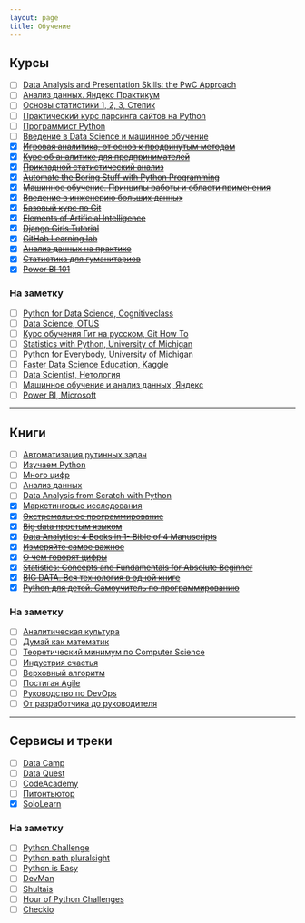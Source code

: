 ```yaml
---
layout: page
title: Обучение
---
```


## Курсы 
- [ ] [Data Analysis and Presentation Skills: the PwC Approach](https://www.coursera.org/specializations/pwc-analytics)
- [ ] [Анализ данных. Яндекс Практикум](https://praktikum.yandex.ru/data-analyst/)
- [ ] [Основы статистики 1, 2, 3, Степик](https://stepik.org/course/76)
- [ ] [Практический курс парсинга сайтов на Python](https://p-notes.ru/)
- [ ] [Программист Python](https://geekbrains.ru/professions/python_developer)
- [ ] [Введение в Data Science и машинное обучение](https://stepik.org/course/4852)
- [x] [~~Игровая аналитика, от основ к продвинутым методам~~](https://edu.devtodev.com/online-course/game-analytics-basics-rus/)
- [x] [~~Курс об аналитике для предпринимателей~~](http://smysl.io/courses/data-1/)
- [x] [~~Прикладной статистический анализ~~](https://openedu.ru/course/hse/STATAN/)
- [x] [~~Automate the Boring Stuff with Python Programming~~](https://www.udemy.com/automate)
- [x] [~~Машинное обучение. Принципы работы и области применения~~](https://postnauka.ru/courses/74896)
- [x] [~~Введение в инженерию больших данных~~](https://openedu.ru/course/misis/ABD/)
- [x] [~~Базовый курс по Git~~](https://www.youtube.com/playlist?list=PLIU76b8Cjem5B3sufBJ_KFTpKkMEvaTQR)
- [x] [~~Elements of Artificial Intelligence~~](https://course.elementsofai.com/)
- [x] [~~Django Girls Tutorial~~](https://tutorial.djangogirls.org/ru/)
- [x] [~~GitHab Learning lab~~](https://lab.github.com/courses)
- [x] [~~Анализ данных на практике~~](https://openedu.ru/course/mipt/DATA_AN/)
- [x] [~~Статистика для гуманитариев~~](https://openedu.ru/course/tgu/Stat/)
- [x] [~~Power BI 101~~](https://docs.microsoft.com/ru-ru/learn/paths/create-use-analytics-reports-power-bi/)

### На заметку
- [ ] [Python for Data Science, Cognitiveclass](https://cognitiveclass.ai/learn/data-science-with-python/)
- [ ] [Data Science, OTUS](https://otus.ru/lessons/data-scientist/)
- [ ] [Курс обучения Гит на русском, Git How To](https://githowto.com/ru)
- [ ] [Statistics with Python, University of Michigan](https://www.coursera.org/specializations/statistics-with-python)
- [ ] [Python for Everybody, University of Michigan](https://www.coursera.org/specializations/python)
- [ ] [Faster Data Science Education, Kaggle](https://www.kaggle.com/learn/overview)
- [ ] [Data Scientist, Нетология](https://netology.ru/programs/data-scientist)
- [ ] [Машинное обучение и анализ данных, Яндекс](https://www.coursera.org/specializations/machine-learning-data-analysis)
- [ ] [Power BI, Microsoft](https://docs.microsoft.com/ru-ru/power-bi/guided-learning/)

---

## Книги 
- [ ] [Автоматизация рутинных задач](https://www.ozon.ru/context/detail/id/137673590/)
- [ ] [Изучаем Python](https://www.ozon.ru/context/detail/id/138132785/)
- [ ] [Много цифр](https://www.ozon.ru/context/detail/id/34806852/)
- [ ] [Анализ данных](https://biblio-online.ru/book/analiz-dannyh-432178)
- [ ] [Data Analysis from Scratch with Python](https://www.amazon.com/Data-Analysis-Scratch-Python-Visualization-ebook/dp/B07GFQCKNR)
- [x] [~~Маркетинговые исследования~~](https://biblio-online.ru/book/marketingovye-issledovaniya-426419)
- [x] [~~Экстремальное программирование~~](https://www.litres.ru/kent-bek/ekstremalnoe-programmirovanie-razrabotka-cherez-testirovanie/)
- [x] [~~Big data простым языком~~](https://www.litres.ru/aleksey-blagirev/big-data-prostym-yazykom/)
- [x] [~~Data Analytics: 4 Books in 1- Bible of 4 Manuscripts~~](https://www.amazon.com/gp/product/B07D3RJB2W)
- [x] [~~Измеряйте самое важное~~](https://www.litres.ru/dzhon-dorr/izmeryayte-samoe-vazhnoe-kak-google-intel-i-drugie-kompanii-dob/)
- [x] [~~О чем говорят цифры~~](https://www.litres.ru/kim-ho/o-chem-govoryat-cifry-kak-ponimat-i-ispolzovat-dannye/)
- [x] [~~Statistics: Concepts and Fundamentals for Absolute Beginner~~](https://www.amazon.com/gp/product/B07HW1HR3T)
- [x] [~~BIG DATA. Вся технология в одной книге~~](https://www.litres.ru/andreas-vaygend/big-data-vsya-tehnologiya-v-odnoy-knige/)
- [x] [~~Python для детей. Самоучитель по программированию~~](https://www.ozon.ru/context/detail/id/140025249/)

### На заметку
- [ ] [Аналитическая культура](https://www.litres.ru/karl-anderson-11438349/analiticheskaya-kultura-ot-sbora-dannyh-do-biznes-rezultatov/)
- [ ] [Думай как математик](https://www.litres.ru/barbara-oakli/dumay-kak-matematik-kak-reshat-lubye-zadachi-bystree-i-effektivnee/)
- [ ] [Теоретический минимум по Computer Science](https://www.litres.ru/vladston-ferreyra-fi/teoreticheskiy-minimum-po-computer-science-v-34946144/)
- [ ] [Индустрия счастья](https://www.litres.ru/uilyam-devis/industriya-schastya-kak-big-data-i-novye-tehnologii-pomogaut-dobavit-emociu-v-tovary-i-uslugi/)
- [ ] [Верховный алгоритм](https://www.litres.ru/pedro-domingos/verhovnyy-algoritm-kak-mashinnoe-obuchenie-izmenit-nash-mir/)
- [ ] [Постигая Agile](https://www.litres.ru/dzhennifer-grin/postigaya-agile/)
- [ ] [Руководство по DevOps](https://www.litres.ru/dzhez-hambl/rukovodstvo-po-devops-kak-dobitsya-gibkosti-nadezhnosti-i-bezo/)
- [ ] [От разработчика до руководителя](https://www.litres.ru/kamil-furne/ot-razrabotchika-do-rukovoditelya-menedzhment-dlya-it-speciali/)

---

## Сервисы и треки 
- [ ] [Data Camp](https://www.datacamp.com/)
- [ ] [Data Quest](https://www.dataquest.io/)
- [ ] [CodeAcademy](https://www.codecademy.com/)
- [ ] [Питонтьютор](http://pythontutor.ru)
- [x] [SoloLearn](https://www.sololearn.com/)

### На заметку
- [ ] [Python Challenge](http://www.pythonchallenge.com/)
- [ ] [Python path pluralsight](https://www.pluralsight.com/)
- [ ] [Python is Easy](https://pirple.thinkific.com/courses/python-is-easy)
- [ ] [DevMan](dvmn.org/modules/)
- [ ] [Shultais](https://shultais.education/courses/python-3)
- [ ] [Hour of Python Challenges](https://hourofpython.com/)
- [ ] [Checkio](https://py.checkio.org/)
